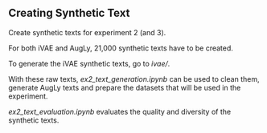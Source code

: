 ## Creating Synthetic Text

Create synthetic texts for experiment 2 (and 3).

For both iVAE and AugLy, 21,000 synthetic texts have to be created.


To generate the iVAE synthetic texts, go to *ivae/*.

With these raw texts, *ex2_text_generation.ipynb* can be used to clean them, generate AugLy texts and prepare the datasets that will be used in the experiment.

*ex2_text_evaluation.ipynb* evaluates the quality and diversity of the synthetic texts.
